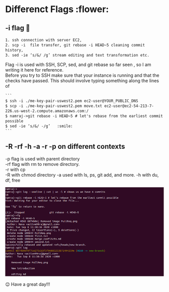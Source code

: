 # Differenct Flags :flower: 

## -i flag :rainbow:

    1. ssh connection with server EC2, 
    2. scp -i  file transfer, git rebase -i HEAD~5 cleaning commit history, 
    3. sed -ie ‘s/&/ /g’ stream editing and text transformation etc.
Flag -i is used with SSH, SCP, sed, and git rebase so far seen , so I am writing it here for reference.    
Before you try to SSH make sure that your instance is running and that the checks have passed. This should involve typing something along the lines of   

    ```
    $ ssh -i ./me-key-pair-uswest2.pem ec2-user@YOUR_PUBLIC_DNS
    $ scp -i ./me-key-pair-uswest2.pem move.txt ec2-user@ec2-54-213-7-226.us-west-2.compute.amazonaws.com:/
    $ namraj->git rebase -i HEAD~5 # let's rebase from the earliest commit possible
    $ sed -ie ‘s/&/ -/g’   :smile:
    ```
## -R -rf -h -a -r -p on different contexts
\-p flag is used with parent directory  
\-rf flag with rm to remove directory.  
\-r with cp      
\-R with chmod directory
\-a used with ls, ps, git add, and more.
\-h with du, df, free  

![rebase-clean-commit-History](./images/rebase.png)

:wink: Have a great day!!!



